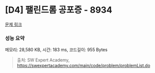 # [D4] 팰린드롬 공포증 - 8934 

[문제 링크](https://swexpertacademy.com/main/code/problem/problemDetail.do?contestProbId=AW5jJcZ68LsDFATQ) 

### 성능 요약

메모리: 28,580 KB, 시간: 183 ms, 코드길이: 955 Bytes



> 출처: SW Expert Academy, https://swexpertacademy.com/main/code/problem/problemList.do